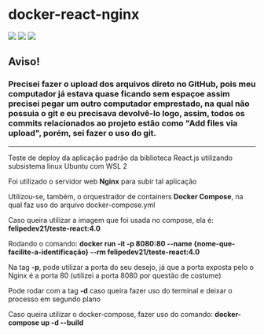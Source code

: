 # docker-react-nginx 

<img src="https://img.shields.io/badge/React-20232A?style=for-the-badge&logo=react&logoColor=61DAFB" />
<img src="https://img.shields.io/badge/Docker-2CA5E0?style=for-the-badge&logo=docker&logoColor=white" /> 
<img src="https://img.shields.io/badge/Nginx-009639?style=for-the-badge&logo=nginx&logoColor=white" />

## Aviso! ##
### Precisei fazer o upload dos arquivos direto no GitHub, pois meu computador já estava quase ficando sem espaçoe assim precisei pegar um outro computador emprestado, na qual não possuia o git e eu precisava devolvê-lo logo, assim, todos os commits relacionados ao projeto estão como **"Add files via upload"**, porém, sei fazer o uso do git. ###

-------------------------------------------------------------------------------------------------------------------------------------------

Teste de deploy da aplicação padrão da biblioteca React.js utilizando subsistema linux Ubuntu com WSL 2

Foi utilizado o servidor web **Nginx** para subir tal aplicação 

Utilizou-se, também, o orquestrador de containers **Docker Compose**, na qual faz uso do arquivo docker-compose.yml

Caso queira utilizar a imagem que foi usada no compose, ela é: **felipedev21/teste-react:4.0**

Rodando o comando: **docker run -it -p 8080:80 --name {nome-que-facilite-a-identificação} --rm felipedev21/teste-react:4.0**

Na tag **-p**, pode utilizar a porta do seu desejo, já que a porta exposta pelo o Nginx é a porta 80 (utilizei a porta 8080 por questão de costume)

Pode rodar com a tag **-d** caso queira fazer uso do terminal e deixar o processo em segundo plano

Caso queira utilizar o docker-compose, fazer uso do comando: **docker-compose up -d --build**

